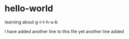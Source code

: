 # hello-world
learning about g-i-t-h-u-b

I have added another line to this file
yet another line added

